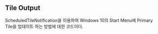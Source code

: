 ﻿## Tile Output
ScheduledTileNotification을 이용하여 Windows 10의 Start Menu에 Primary Tile을 업데이트 하는 방법에 대한 코드이다.